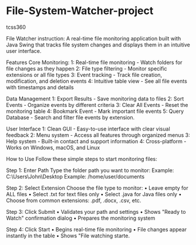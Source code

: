 # File-System-Watcher-project
tcss360

File Watcher instruction: 
A real-time file monitoring application built with Java Swing that tracks file system changes and displays them in an intuitive user interface.

 Features
Core Monitoring: 
1: Real-time file monitoring - Watch folders for file changes as they happen
2: File type filtering - Monitor specific extensions or all file types
3: Event tracking - Track file creation, modification, and deletion events
4: Intuitive table view - See all file events with timestamps and details

Data Management
1: Export Results - Save monitoring data to files
2: Sort Events - Organize events by different criteria
3: Clear All Events - Reset the monitoring table
4: Bookmark Event - Mark important file events
5: Query Database - Search and filter file events by extension.

User Interface
1: Clean GUI - Easy-to-use interface with clear visual feedback
2: Menu system - Access all features through organized menus
3: Help system - Built-in contact and support information
4: Cross-platform - Works on Windows, macOS, and Linux



How to Use
Follow these simple steps to start monitoring files:

Step 1:  Enter Path
Type the folder path you want to monitor:
Example: C:\Users\John\Desktop
Example: /home/user/documents

Step 2: Select Extension
Choose the file type to monitor:
	•	Leave empty for ALL files
	•	Select .txt for text files only
	•	Select .java for Java files only
	•	Choose from common extensions: .pdf, .docx, .csv, etc.
 
Step 3:  Click Submit
	•	Validates your path and settings
	•	Shows "Ready to Watch" confirmation dialog
	•	Prepares the monitoring system
 
Step 4: Click Start
	•	Begins real-time file monitoring
	•	File changes appear instantly in the table
	•	Shows "File watching starte.
